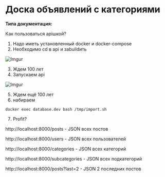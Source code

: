 # Доска объявлений с категориями

**Типа документация:**

Как пользоваться apiшкой?
1) Надо иметь установленный docker и docker-compose
2) Необходимо cd в api и заbuildить

![Imgur](http://i.imgur.com/OF6QaHm.png)

3) Ждем 100 лет
4) Запускаем api

![Imgur](http://i.imgur.com/srThnYG.png)

5) Ждем ещё 100 лет
6) набираем 
```
docker exec database.dev bash /tmp/import.sh
```
7) Profit?

http://localhost:8000/posts - JSON всех постов

http://localhost:8000/users - JSON всех пользователей

http://localhost:8000/categories - JSON всех категорий

http://localhost:8000/subcategories - JSON всех подкатегорий

http://localhost:8000/posts?last=2 - JSON 2 последних постов
